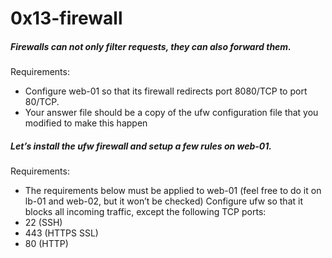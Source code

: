 #  0x13-firewall

#####  Firewalls can not only filter requests, they can also forward them.

Requirements:

- Configure web-01 so that its firewall redirects port 8080/TCP to port 80/TCP.
- Your answer file should be a copy of the ufw configuration file that you modified to make this happen



#####  Let’s install the ufw firewall and setup a few rules on web-01.

Requirements:

- The requirements below must be applied to web-01 (feel free to do it on lb-01 and web-02, but it won’t be checked)
Configure ufw so that it blocks all incoming traffic, except the following TCP ports:
- 22 (SSH)
- 443 (HTTPS SSL)
- 80 (HTTP)
